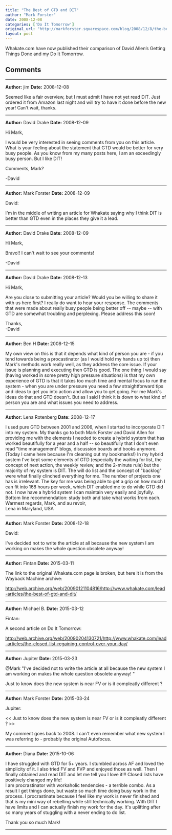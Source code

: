 ```yaml
---
title: "The Best of GTD and DIT"
author: "Mark Forster"
date: 2008-12-08
categories: ['Do It Tomorrow']
original_url: "http://markforster.squarespace.com/blog/2008/12/8/the-best-of-gtd-and-dit.html"
layout: post
---
```


Whakate.com have now published their comparison of David Allen’s Getting Things Done and my Do It Tomorrow.


## Comments

---

**Author:** jim
**Date:** 2008-12-08

Seemed like a fair overview, but I must admit I have not yet read DIT. Just ordered it from Amazon last night and will try to have it done before the new year! Can't wait, thanks.

---

**Author:** David Drake
**Date:** 2008-12-09

Hi Mark,  
  
I would be very interested in seeing comments from you on this article. What is your feeling about the statement that GTD would be better for very busy people. As you know from my many posts here, I am an exceedingly busy person. But I like DIT!  
  
Comments, Mark?  
  
-David

---

**Author:** Mark Forster
**Date:** 2008-12-09

David:  
  
I'm in the middle of writing an article for Whakate saying why I think DIT is better than GTD even in the places they give it a lead.

---

**Author:** David Drake
**Date:** 2008-12-09

Hi Mark,  
  
Bravo!! I can't wait to see your comments!  
  
-David

---

**Author:** David Drake
**Date:** 2008-12-13

Hi Mark,  
  
Are you close to submitting your article? Would you be willing to share it with us here first? I really do want to hear your response. The comments that were made about really busy people being better off -- maybe -- with GTD are somewhat troubling and perplexing. Please address this soon!  
  
Thanks,  
-David

---

**Author:** Ben H
**Date:** 2008-12-15

My own view on this is that it depends what kind of person you are - if you tend towards being a procastinator (as I would hold my hands up to) then Mark's methods work really well, as they address the core issue. If your issue is planning and executing then GTD is good. The one thing I would say (having worked in some pretty high pressure situations) is that my own experience of GTD is that it takes too much time and mental focus to run the system - when you are under pressure you need a few straightforward tips and ideas to get you into action and allow you to get going. For me Mark's ideas do that and GTD doesn't. But as I said I think it is down to what kind of person you are and what issues you need to address.

---

**Author:** Lena Rotenberg
**Date:** 2008-12-17

I used pure GTD between 2001 and 2006, when I started to incorporate DIT into my system. My thanks go to both Mark Forster and David Allen for providing me with the elements I needed to create a hybrid system that has worked beautifully for a year and a half -- so beautifully that I don't even read "time management" blogs, discussion boards and books anymore. (Today I came here because I'm cleaning out my bookmarks!) In my hybrid system I've kept some elements of GTD (especially the waiting for list, the concept of next action, the weekly review, and the 2-minute rule) but the majority of my system is DIT. The will do list and the concept of "backlog" were what finally clinched everything for me. The number of projects one has is irrelevant. The key for me was being able to get a grip on how much I can fit into 168 hours per week, which DIT enabled me to do while GTD did not. I now have a hybrid system I can maintain very easily and joyfully. Bottom line recommendation: study both and take what works from each.   
Warmest regards, Mark, and au revoir,  
Lena in Maryland, USA

---

**Author:** Mark Forster
**Date:** 2008-12-18

David:  
  
I've decided not to write the article at all because the new system I am working on makes the whole question obsolete anyway!

---

**Author:** Fintan
**Date:** 2015-03-11

The link to the original Whakate.com page is broken, but here it is from the Wayback Machine archive:  
  
<http://web.archive.org/web/20090121104816/http://www.whakate.com/lead-articles/the-best-of-gtd-and-dit/>

---

**Author:** Michael B.
**Date:** 2015-03-12

Fintan:  
  
A second article on Do It Tomorrow:   
  
<http://web.archive.org/web/20090204130721/http://www.whakate.com/lead-articles/the-closed-list-regaining-control-over-your-day/>

---

**Author:** Jupiter
**Date:** 2015-03-23

@Mark "I've decided not to write the article at all because the new system I am working on makes the whole question obsolete anyway! "  
  
Just to know does the new system is near FV or is it compleatly different ?

---

**Author:** Mark Forster
**Date:** 2015-03-24

Jupiter:  
  
<< Just to know does the new system is near FV or is it compleatly different ? >>  
  
My comment goes back to 2008. I can't even remember what new system I was referring to - probably the original Autofocus.

---

**Author:** Diana
**Date:** 2015-10-06

I have struggled with GTD for 5+ years. I stumbled across AF and loved the simplicity of it. I also tried FV and FVP and enjoyed those as well. Then I finally obtained and read DIT and let me tell you I love it!!! Closed lists have positively changed my life!  
I am procrastinator with workaholic tendencies - a terrible combo. As a result I get things done, but waste so much time doing busy work in the process. I procrastinate because I feel like my work is never finished and that is my mini way of rebelling while still technically working. With DIT I have limits and I can actually finish my work for the day. It's uplifting after so many years of stuggling with a never ending to do list.   
  
Thank you so much Mark!

---
